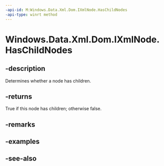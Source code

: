 ```yaml
---
-api-id: M:Windows.Data.Xml.Dom.IXmlNode.HasChildNodes
-api-type: winrt method
---
```


<!-- Method syntax
public bool HasChildNodes()
-->

# Windows.Data.Xml.Dom.IXmlNode.HasChildNodes

## -description
Determines whether a node has children.

## -returns
True if this node has children; otherwise false.

## -remarks

## -examples

## -see-also
